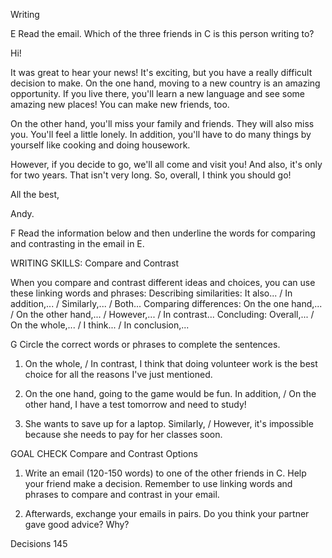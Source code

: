 Writing

E Read the email. Which of the three friends in C is this person writing to?

Hi!

It was great to hear your news! It's exciting, but you have a really difficult decision to make. On the one hand, moving to a new country is an amazing opportunity. If you live there, you'll learn a new language and see some amazing new places! You can make new friends, too.

On the other hand, you'll miss your family and friends. They will also miss you. You'll feel a little lonely. In addition, you'll have to do many things by yourself like cooking and doing housework.

However, if you decide to go, we'll all come and visit you! And also, it's only for two years. That isn't very long. So, overall, I think you should go!

All the best,

Andy.

F Read the information below and then underline the words for comparing and contrasting in the email in E.

WRITING SKILLS: Compare and Contrast

When you compare and contrast different ideas and choices, you can use these linking words and phrases:
Describing similarities: It also... / In addition,... / Similarly,... / Both...
Comparing differences: On the one hand,... / On the other hand,... / However,... /
In contrast...
Concluding: Overall,... / On the whole,... / I think... / In conclusion,...

G Circle the correct words or phrases to complete the sentences.

1. On the whole, / In contrast, I think that doing volunteer work is the best choice for all the reasons I've just mentioned.

2. On the one hand, going to the game would be fun. In addition, / On the other hand, I have a test tomorrow and need to study!

3. She wants to save up for a laptop. Similarly, / However, it's impossible because she needs to pay for her classes soon.

GOAL CHECK Compare and Contrast Options

1. Write an email (120-150 words) to one of the other friends in C. Help your friend make a decision. Remember to use linking words and phrases to compare and contrast in your email.

2. Afterwards, exchange your emails in pairs. Do you think your partner gave good advice? Why?

Decisions 145
